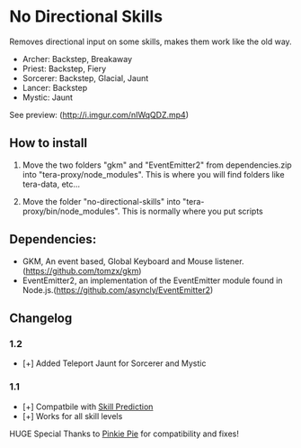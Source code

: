 # No Directional Skills

Removes directional input on some skills, makes them work like the old way.
- Archer: Backstep, Breakaway
- Priest: Backstep, Fiery
- Sorcerer: Backstep, Glacial, Jaunt
- Lancer: Backstep
- Mystic: Jaunt

See preview: (http://i.imgur.com/nIWqQDZ.mp4)


## How to install

1. Move the two folders "gkm" and "EventEmitter2" from dependencies.zip into "tera-proxy/node_modules". 
This is where you will find folders like tera-data, etc...

2. Move the folder "no-directional-skills" into "tera-proxy/bin/node_modules".
This is normally where you put scripts


## Dependencies:

- GKM, An event based, Global Keyboard and Mouse listener. (https://github.com/tomzx/gkm) 
- EventEmitter2, an implementation of the EventEmitter module found in Node.js.(https://github.com/asyncly/EventEmitter2)


## Changelog 
### 1.2
* [+] Added Teleport Jaunt for Sorcerer and Mystic
### 1.1
* [+] Compatbile with [Skill Prediction](https://github.com/pinkipi/skill-prediction)
* [+] Works for all skill levels


HUGE Special Thanks to [Pinkie Pie](https://github.com/pinkipi) for compatibility and fixes!
